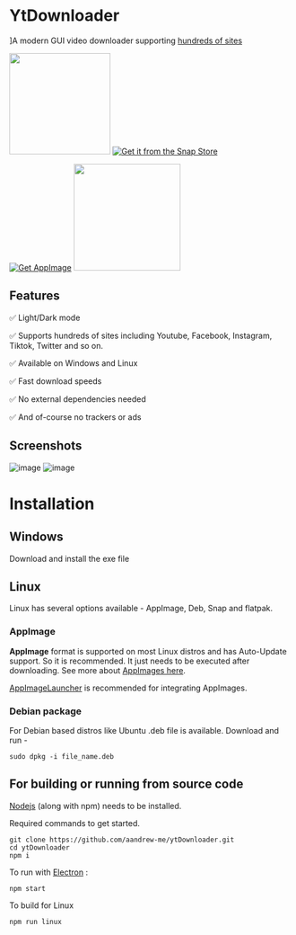 # YtDownloader
]A modern GUI video downloader supporting [hundreds of sites](https://github.com/yt-dlp/yt-dlp/blob/master/supportedsites.md)


<a href="https://flathub.org/apps/details/me.aandrew.ytdownloader"><img src="https://flathub.org/assets/badges/flathub-badge-en.svg" style="width:180px;"></a>
[![Get it from the Snap Store](https://snapcraft.io/static/images/badges/en/snap-store-black.svg)](https://snapcraft.io/ytdownloader)

[![Get AppImage](https://raw.githubusercontent.com/srevinsaju/get-appimage/master/static/badges/get-appimage-branding-blue.png)](https://github.com/aandrew-me/ytDownloader/releases/latest/download/YTDownloader.AppImage)
<a href="https://github.com/aandrew-me/ytDownloader/releases/latest/download/YTDownloader.exe
"><img src="https://user-images.githubusercontent.com/66430340/187172806-a8edd12a-ef58-4a05-96a3-99d7490b42f6.png" style="width:190px;"></a>



## Features

✅ Light/Dark mode

✅ Supports hundreds of sites including Youtube, Facebook, Instagram, Tiktok, Twitter and so on.


✅ Available on Windows and Linux

✅ Fast download speeds

✅ No external dependencies needed

✅ And of-course no trackers or ads

## Screenshots

![image](https://user-images.githubusercontent.com/66430340/187023169-e4cd9b81-1968-4758-85b7-2287808d914d.png)
![image](https://user-images.githubusercontent.com/66430340/187023235-45095832-a357-4323-8cdd-50cfd6305d29.png)

<!--![ss](https://user-images.githubusercontent.com/66430340/181747909-f16e30dc-a7c3-40cb-876b-54f0ea8d4e42.jpg)-->
<!--![ss2](https://user-images.githubusercontent.com/66430340/181747920-4df80914-278f-4350-9328-015e9e0bcf16.jpg) -->


# Installation

## Windows
Download and install the exe file

## Linux

Linux has several options available - AppImage, Deb, Snap and flatpak.

### AppImage

**AppImage** format is supported on most Linux distros and has Auto-Update support. So it is recommended.
It just needs to be executed after downloading. See more about [AppImages here](https://appimage.org/).

[AppImageLauncher](https://github.com/TheAssassin/AppImageLauncher) is recommended for integrating AppImages.


### Debian package
For Debian based distros like Ubuntu .deb file is available. Download and run -
```
sudo dpkg -i file_name.deb
```

## For building or running from source code

[Nodejs](https://nodejs.org/) (along with npm) needs to be installed.

Required commands to get started.
```
git clone https://github.com/aandrew-me/ytDownloader.git
cd ytDownloader
npm i
```

To run with [Electron](https://www.electronjs.org/) :
```
npm start
```
To build for Linux
```
npm run linux
```
